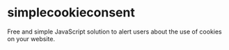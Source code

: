 # simplecookieconsent
Free and simple JavaScript solution to alert users about the use of cookies on your website.
